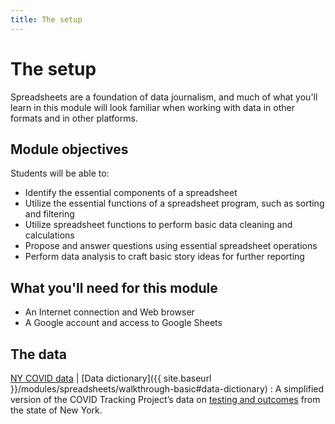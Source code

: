```yaml
---
title: The setup
---
```


# The setup

Spreadsheets are a foundation of data journalism, and much of what you'll learn in this module will look familiar when working with data in other formats and in other platforms.

## Module objectives

Students will be able to:
* Identify the essential components of a spreadsheet
* Utilize the essential functions of a spreadsheet program, such as sorting and filtering
* Utilize spreadsheet functions to perform basic data cleaning and calculations
* Propose and answer questions using essential spreadsheet operations
* Perform data analysis to craft basic story ideas for further reporting

## What you'll need for this module

* An Internet connection and Web browser
* A Google account and access to Google Sheets

## The data

[NY COVID data](/materials/covid_ny.csv) | [Data dictionary]({{ site.baseurl }}/modules/spreadsheets/walkthrough-basic#data-dictionary)
: A simplified version of the COVID Tracking Project’s data on [testing and outcomes](https://explore.covidtracking.com/state/ny/index.html) from the state of New York.